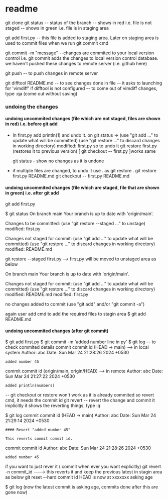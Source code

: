 # readme

git clone <link>
git status -- status of the branch
            -- shows in red i.e. file is not staged
            -- shows in green i.e. file is in staging area

git add first.py -- this file is added to staging area. Later on staging area is used to commit files when we run git commit cmd

git commit -m "message" --changes are commited to your local version control
i.e. git commit adds the changes to local version control database.
we haven't pushed these changes to remote server (i.e. github here) 

git push -- to push changes in remote server

git difftool README.md -- to see changes done in file
-- it asks to launching for 'vimdiff' if difftool is not configured
-- to come out of vimdiff changes, type :qa (come out without saving)

### undoing the changes
#### undoing uncommited changes (file which are not staged, files are shown in red) i.e. before git add

- In first.py add println(1) and undo it.
on git status ->  (use "git add <file>..." to update what will be committed)
                  (use "git restore <file>..." to discard changes in working directory)
                   modified:   first.py
    so to undo it
    git restore first.py (restores it to previous version)
    [  git checkout -- first.py ]works same

    git status - show no changes as it is undone

- if multiple files are changed, to undo it use . as 
    git restore .
    git restore first.py README.md
    git checkout -- first.py README.md


#### undoing uncommited changes (file which are staged, file that are shown in green) i.e. after git add

git add first.py

 $ git status
On branch main
Your branch is up to date with 'origin/main'.

Changes to be committed:
  (use "git restore --staged <file>..." to unstage)
        modified:   first.py

Changes not staged for commit:
  (use "git add <file>..." to update what will be committed)
  (use "git restore <file>..." to discard changes in working directory)
        modified:   README.md


git restore --staged first.py  --> first.py will be moved to unstaged area as below


On branch main
Your branch is up to date with 'origin/main'.

Changes not staged for commit:
  (use "git add <file>..." to update what will be committed)
  (use "git restore <file>..." to discard changes in working directory)
        modified:   README.md
        modified:   first.py

no changes added to commit (use "git add" and/or "git commit -a")


again user add cmd to add the required files to stagin area
$ git add README.md

#### undoing uncommited changes  (after git commit)

$ git add first.py
$ git commit -m 'added number line in py'
$ git log   -- to check commited details
commit commit id (HEAD -> main)  --> in local system
Author: abc
Date:   Sun Mar 24 21:28:26 2024 +0530

    added number 45

commit commit id (origin/main, origin/HEAD)  --> in remote
Author: abc
Date:   Sun Mar 24 21:27:22 2024 +0530

    added println(numbers)



-- git checkout or restore won't work as it is already commited
so revert cmd, it needs the commit id
git revert <commit id>   -- revert the change and commit it implicitly
it shows the reverting things, type :q

$ git log
commit commit id (HEAD -> main)
Author: abc
Date:   Sun Mar 24 21:29:14 2024 +0530

    #### Revert "added number 45"

    This reverts commit commit id.

commit commit id
Author: abc
Date:   Sun Mar 24 21:28:26 2024 +0530

    added number 45



if you want to just rever it ( commit when ever you want explicitly)
git revert -n commit_id ---> this reverts it and keep the previous latest in stagin area as below
git reset --hard commit id
HEAD is now at xxxxxxx asking age

$ git log (now the latest commit is asking age, commits done after this are gone now)